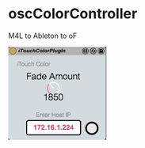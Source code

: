 oscColorController
==================

M4L to Ableton to oF 

![alt tag](https://github.com/nightshining/oscColorController/blob/master/itouchColor.png)
